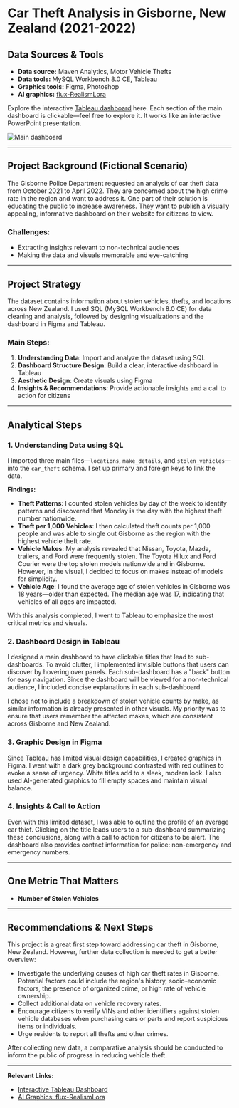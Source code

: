 # Car Theft Analysis in Gisborne, New Zealand (2021-2022)

## Data Sources & Tools
- **Data source:** Maven Analytics, Motor Vehicle Thefts
- **Data tools:** MySQL Workbench 8.0 CE, Tableau  
- **Graphics tools:** Figma, Photoshop  
- **AI graphics:** [flux-RealismLora](https://huggingface.co/XLabs-AI/flux-RealismLora)

Explore the interactive [Tableau dashboard](https://public.tableau.com/views/CarTheftAnalysisofGisborneNewZealand2021-2022/main?:language=en-US&publish=yes&:sid=&:redirect=auth&:display_count=n&:origin=viz_share_link) here. Each section of the main dashboard is clickable—feel free to explore it. It works like an interactive PowerPoint presentation.

![Main dashboard](https://github.com/user-attachments/assets/6d908115-9e24-4bae-a1ae-af4b2e4ae35b)


---

## Project Background (Fictional Scenario)
The Gisborne Police Department requested an analysis of car theft data from October 2021 to April 2022. They are concerned about the high crime rate in the region and want to address it. One part of their solution is educating the public to increase awareness. They want to publish a visually appealing, informative dashboard on their website for citizens to view.

### Challenges:
- Extracting insights relevant to non-technical audiences
- Making the data and visuals memorable and eye-catching

---

## Project Strategy
The dataset contains information about stolen vehicles, thefts, and locations across New Zealand. I used SQL (MySQL Workbench 8.0 CE) for data cleaning and analysis, followed by designing visualizations and the dashboard in Figma and Tableau.

### Main Steps:
1. **Understanding Data**: Import and analyze the dataset using SQL
2. **Dashboard Structure Design**: Build a clear, interactive dashboard in Tableau
3. **Aesthetic Design**: Create visuals using Figma
4. **Insights & Recommendations**: Provide actionable insights and a call to action for citizens

---

## Analytical Steps

### 1. Understanding Data using SQL
I imported three main files—`locations`, `make_details`, and `stolen_vehicles`—into the `car_theft` schema. I set up primary and foreign keys to link the data.

**Findings:**
- **Theft Patterns**: I counted stolen vehicles by day of the week to identify patterns and discovered that Monday is the day with the highest theft number nationwide.
- **Theft per 1,000 Vehicles**: I then calculated theft counts per 1,000 people and was able to single out Gisborne as the region with the highest vehicle theft rate.
- **Vehicle Makes**: My analysis revealed that Nissan, Toyota, Mazda, trailers, and Ford were frequently stolen. The Toyota Hilux and Ford Courier were the top stolen models nationwide and in Gisborne. However, in the visual, I decided to focus on makes instead of models for simplicity.
- **Vehicle Age**: I found the average age of stolen vehicles in Gisborne was 18 years—older than expected. The median age was 17, indicating that vehicles of all ages are impacted.

With this analysis completed, I went to Tableau to emphasize the most critical metrics and visuals.

### 2. Dashboard Design in Tableau
I designed a main dashboard to have clickable titles that lead to sub-dashboards. To avoid clutter, I implemented invisible buttons that users can discover by hovering over panels. Each sub-dashboard has a "back" button for easy navigation. Since the dashboard will be viewed for a non-technical audience, I included concise explanations in each sub-dashboard.

I chose not to include a breakdown of stolen vehicle counts by make, as similar information is already presented in other visuals. My priority was to ensure that users remember the affected makes, which are consistent across Gisborne and New Zealand.

### 3. Graphic Design in Figma
Since Tableau has limited visual design capabilities, I created graphics in Figma. I went with a dark grey background contrasted with red outlines to evoke a sense of urgency. White titles add to a sleek, modern look. I also used AI-generated graphics to fill empty spaces and maintain visual balance.

### 4. Insights & Call to Action
Even with this limited dataset, I was able to outline the profile of an average car thief. Clicking on the title leads users to a sub-dashboard summarizing these conclusions, along with a call to action for citizens to be alert. The dashboard also provides contact information for police: non-emergency and emergency numbers.

---

## One Metric That Matters
- **Number of Stolen Vehicles**

---

## Recommendations & Next Steps
This project is a great first step toward addressing car theft in Gisborne, New Zealand. However, further data collection is needed to get a better overview:

- Investigate the underlying causes of high car theft rates in Gisborne. Potential factors could include the region's history, socio-economic factors, the presence of organized crime, or high rate of vehicle ownership.
- Collect additional data on vehicle recovery rates.
- Encourage citizens to verify VINs and other identifiers against stolen vehicle databases when purchasing cars or parts and report suspicious items or individuals.
- Urge residents to report all thefts and other crimes.

After collecting new data, a comparative analysis should be conducted to inform the public of progress in reducing vehicle theft.

---

**Relevant Links:**
- [Interactive Tableau Dashboard](https://public.tableau.com/views/CarTheftAnalysisofGisborneNewZealand2021-2022/main?:language=en-US&publish=yes&:sid=&:redirect=auth&:display_count=n&:origin=viz_share_link)
- [AI Graphics: flux-RealismLora](https://huggingface.co/XLabs-AI/flux-RealismLora)
